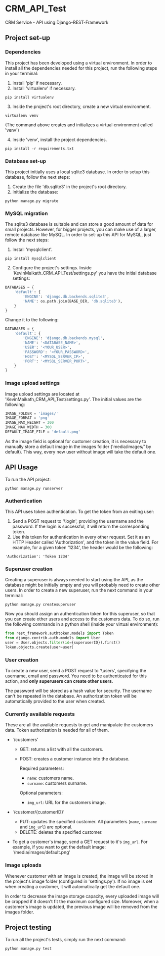 # CRM_API_Test
CRM Service - API using Django-REST-Framework


## Project set-up


### Dependencies
This project has been developed using a virtual environment. In order to install all the dependencies needed for this project, run the following steps in your terminal:
1. Install 'pip' if necessary.
2. Install 'virtualenv' if necessary.
```Shell
pip install virtualenv
```
3. Inside the project's root directory, create a new virtual environment.
```Shell
virtualenv venv
```
(The command above creates and initializes a virtual environment called 'venv')

4. Inside 'venv', install the project dependencies.
```Shell
pip install -r requirements.txt
```

### Database set-up
This project initially uses a local sqlite3 database. In order to setup this database, follow the next steps:
1. Create the file 'db.sqlite3' in the project's root directory.
2. Initialize the database:
```Shell
python manage.py migrate
```

### MySQL migration
The sqlite3 database is suitable and can store a good amount of data for small projects. However, for bigger projects, you can make use of a larger, remote database like MySQL. In order to set-up this API for MySQL, just follow the next steps:
1. Install 'mysqlclient'.
```Shell
pip install mysqlclient
```

2. Configure the project's settings. Inside 'KevinMaikath_CRM_API_Test/settings.py' you have the initial database settings:
```Python
DATABASES = {
    'default': {
        'ENGINE': 'django.db.backends.sqlite3',
        'NAME': os.path.join(BASE_DIR, 'db.sqlite3'),
    }
}
```
Change it to the following:
```Python
DATABASES = {
    'default': {
        'ENGINE': 'django.db.backends.mysql',
        'NAME': '<DATABASE_NAME>',
        'USER': '<YOUR_USER>',
        'PASSWORD': '<YOUR_PASSWORD>',
        'HOST': '<MYSQL_SERVER_IP>',
        'PORT': '<MYSQL_SERVER_PORT>',
    }
}
```

### Image upload settings
Image upload settings are located at 'KevinMaikath_CRM_API_Test/settings.py'. The initial values are the following:
```Python
IMAGE_FOLDER = 'images/'
IMAGE_FORMAT = 'png'
IMAGE_MAX_HEIGHT = 300
IMAGE_MAX_WIDTH = 300
DEFAULT_IMAGE_FILE = 'default.png'
```

As the image field is optional for customer creation, it is necessary to manually store a default image in the images folder ('media/images/' by default). This way, every new user without image will take the default one.

## API Usage
To run the API project:
```Shell
python manage.py runserver
```


### Authentication
This API uses token authentication. To get the token from an exiting user:
1. Send a POST request to '\login', providing the username and the password. If the login is successful, it will return the corresponding token.
2. Use this token for authentication in every other request. Set it as an HTTP Header called 'Authorization', and the token in the value field. For example, for a given token '1234', the header would be the following:
```
'Authorization': 'Token 1234'
```


### Superuser creation
Creating a superuser is always needed to start using the API, as the database might be initially empty and you will probably need to create other users. In order to create a new superuser, run the next command in your terminal:
```Shell
python manage.py createsuperuser
```

Now you should assign an authentication token for this superuser, so that you can create other users and access to the customers data. To do so, run the following commands in a python shell (inside your virtual environment):
```Python
from rest_framework.authtoken.models import Token
from django.contrib.auth.models import User
user = User.objects.filter(id={superuserID}).first()
Token.objects.create(user=user)
```


### User creation
To create a new user, send a POST request to '\users', specifying the username, email and password. You need to be authenticated for this action, and **only superusers can create other users**.

The password will be stored as a hash value for security. The username can't be repeated in the database. An authorization token will be automatically provided to the user when created.


### Currently available requests
These are all the available requests to get and manipulate the customers data. Token authorization is needed for all of them.

- '/customers'
  - GET: returns a list with all the customers.
  - POST: creates a customer instance into the database. 
  
    Required parameters:
      - `name`: customers name.
      - `surname`: customers surname.
      
      Optional parameters:
      - `img_url`: URL for the customers image.

- '/customer/{customerID}'
  - PUT: updates the specified customer. All parameters (`name`, `surname` and `img_url`) are optional.
  - DELETE: deletes the specified customer.


- To get a customer's image, send a GET request to it's `img_url`. For example, if you want to get the default image: '/media/images/default.png'

### Image uploads
Whenever customer with an image is created, the image will be stored in the project's image folder (configured in 'settings.py'). If no image is set when creating a customer, it will automatically get the default one.

In order to decrease the image storage capacity, every uploaded image will be cropped if it doesn't fit the maximum configured size. Moreover, when a customer's image is updated, the previous image will be removed from the images folder.


## Project testing
To run all the project's tests, simply run the next command:
```Shell
python manage.py test
```
